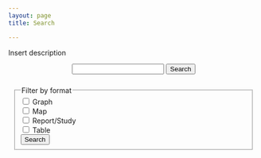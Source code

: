 ```yaml
---
layout: page
title: Search

---
```


Insert description

<center>
  <form action="/search.html" method="get">
   	<!-- <label for="search-box">time</label> -->
   	<input type="text" id="search-box" name="query">
   	<input type="submit" value="Search">
  </form> 
</center>

<script>
	function filterSearchURL(values) {
		currentURL = ''.concat("search.html?query=",...values);
		window.location.href = currentURL;

		/* let i = 0;

		let currentURL = "search.html?query=";

		while (i < values.length) {
			currentURL = currentURL + values[i] + "+";
			i++;
		}

		window.location.href = currentURL; */ 
	}
</script>

<style>
  .row {
    display: flex;
  }

  .column {
    flex:50%;
    padding: 10px;
  }
</style>

<div class="row">
  <div class="column">
    <fieldset>
      <legend>Filter by format</legend>
      <div>
        <input type="checkbox" id="graph" name="format" value="graph" />
        <label for="graph">Graph</label>
      </div>
      <div>
        <input type="checkbox" id="map" name="format" value="map" />
        <label for="map">Map</label>
      </div>
      <div>
       <input type="checkbox" id="study" name="format" value="study" />
        <label for="study">Report/Study</label>
      </div>
      <div>
        <input type="checkbox" id="table" name="format" value="table" />
        <label for="table">Table</label>
      </div>
      <div>
        <button id="formatSearch" name="formatSearch"> Search</button>
      </div>
      <script>
        const formatCB = document.querySelector('#formatSearch');
        formatSearch.addEventListener("click", (event) => {
          let checkboxes = document.querySelectorAll("input[name='format']:checked");
          let values = [];
          checkboxes.forEach((checkbox) => {
            values.push(checkbox.value + "+");
          });

          filterSearchURL(values);
        })
      </script>
    </fieldset>
    <p> </p>
    <fieldset>
      <legend>Filter by location</legend>
      <div>
        <input type="checkbox" id="address" name="location" value="address" />
        <label for="address">Address</label>
      </div>
      <div>
        <input type="checkbox" id="censusTract" name="location" value="censusTract" />
        <label for="censusTract">Census Tract</label>
      </div>
      <div>
        <input type="checkbox" id="city" name="location" value="city" />
        <label for="city">City</label>
      </div>
      <div>
        <input type="checkbox" id="congressionalDistrict" name="location" value="congressionalDistrict" />
        <label for="congressionalDistrict">Congressional District</label>
      </div>
      <div>
        <input type="checkbox" id="county" name="location" value="county" />
        <label for="county">County</label>
      </div>
      <div>
        <input type="checkbox" id="metro" name="location" value="metro" />
        <label for="metro">Metro</label>
      </div>
      <div>
        <input type="checkbox" id="neighborhood" name="location" value="neighborhood" />
        <label for="neighborhood">Neighborhood</label>
      </div>
      <div>
        <input type="checkbox" id="schoolDistrict" name="location" value="schoolDistrict" />
        <label for="schoolDistrict">School District</label>
      </div>
      <div>
        <input type="checkbox" id="servicePlanningArea" name="location" value="servicePlanningArea" />
        <label for="servicePlanningArea">Service Planning Area</label>
      </div>
      <div>
        <input type="checkbox" id="supervisorialDistrict" name="location" value="supervisorialDistrict" />
        <label for="supervisorialDistrict">Supervisorial District</label>
      </div>
      <div>
        <input type="checkbox" id="state" name="location" value="state" />
        <label for="state">State</label>
      </div>
      <div>
        <input type="checkbox" id="zip" name="location" value="zip" />
        <label for="zip">Zip Code</label>
      </div>
      <div>
        <button id="locationSearch" name="locationSearch"> Search</button>
      </div>
      <script>
        const locationCB = document.querySelector('#locationSearch');
        locationSearch.addEventListener("click", (event) => {
          let checkboxes = document.querySelectorAll("input[name='location']:checked");
          let values = [];
          checkboxes.forEach((checkbox) => {
            values.push(checkbox.value + "+");
          });

          filterSearchURL(values);
        })
      </script>
    </fieldset>
  </div>
  <div class="column">
    <fieldset>
      <legend>Filter by data points</legend>
      <div>
        <input type="checkbox" id="age" name="dataPoints" value="age" />
        <label for="age">Age</label>
      </div>
      <div>
        <input type="checkbox" id="COVID" name="dataPoints" value="COVID" />
        <label for="COVID">COVID</label>
      </div>
      <div>
        <input type="checkbox" id="crime/arrests" name="dataPoints" value="crime/arrests" />
        <label for="crime/arrests">Crime/Arrests</label>
      </div>
      <div>
        <input type="checkbox" id="disability" name="dataPoints" value="disability" />
        <label for="disability">Disability Status</label>
      </div>
      <div>
        <input type="checkbox" id="drug" name="dataPoints" value="drug" />
        <label for="drug">Drug Usage</label>
      </div>
      <div>
        <input type="checkbox" id="education" name="dataPoints" value="education" />
        <label for="education">Education</label>
      </div>
      <div>
        <input type="checkbox" id="farmersMarkets" name="dataPoints" value="farmersMarkets" />
        <label for="farmersMarkets">Farmers' Markets</label>
      </div>
      <div>
        <input type="checkbox" id="foodAssistance" name="dataPoints" value="foodAssistance" />
        <label for="foodAssistance">Food Assistance</label>
      </div>
      <div>
        <input type="checkbox" id="foodInsecurity" name="dataPoints" value="foodInsecurity" />
        <label for="foodInsecurity">Food Insecurity and Access</label>
      </div>
      <div>
        <input type="checkbox" id="groceryStores" name="dataPoints" value="groceryStores" />
        <label for="groceryStores">Grocery Stores</label>
      </div>
      <div>
        <input type="checkbox" id="health" name="dataPoints" value="health" />
        <label for="health">Health</label>
      </div>
      <div>
        <input type="checkbox" id="housing" name="dataPoints" value="housing" />
        <label for="housing">Housing</label>
      </div>
      <div>
        <input type="checkbox" id="income/poverty" name="dataPoints" value="income/poverty" />
        <label for="income/poverty">Income/Poverty</label>
      </div>
      <div>
        <input type="checkbox" id="language" name="dataPoints" value="langauge" />
        <label for="language">Language</label>
      </div>
      <div>
        <input type="checkbox" id="maritalStatus" name="dataPoints" value="maritalStatus" />
        <label for="maritalStatus">Marital Status</label>
      </div>
      <div>
        <input type="checkbox" id="placeOfOrigin" name="dataPoints" value="placeOfOrigin" />
        <label for="placeOfOrigin">Immigrant Status/Place of Origin</label>
      </div>
      <div>
        <input type="checkbox" id="race/ethnicity" name="dataPoints" value="race/ethnicity" />
        <label for="race/ethnicity">Race/Ethnicity</label>
      </div>
      <div>
        <input type="checkbox" id="restaurants" name="dataPoints" value="restaurants" />
        <label for="restaurants">Restaurants</label>
      </div>
      <div>
        <input type="checkbox" id="sex" name="dataPoints" value="sex" />
        <label for="sex">Sex</label>
      </div>
      <div>
        <input type="checkbox" id="SNAP" name="dataPoints" value="SNAP" />
        <label for="SNAP">SNAP Data and Participation</label>
      </div>
      <div>
        <input type="checkbox" id="tech" name="dataPoints" value="tech" />
        <label for="tech">Technology/Internet Access</label>
      </div>
      <div>
        <input type="checkbox" id="transportation" name="dataPoints" value="transportation" />
        <label for="transportation">Transportation</label>
      </div>
      <div>
        <input type="checkbox" id="veteran" name="dataPoints" value="veteran" />
        <label for="veteran">Veteran Status</label>
      </div>
      <div>
        <button id="dataPointsSearch" name="dataPointsSearch"> Search</button>
      </div>
      <script>
        const dataPointsCB = document.querySelector('#dataPointsSearch');
        dataPointsSearch.addEventListener("click", (event) => {
          let checkboxes = document.querySelectorAll("input[name='dataPoints']:checked");
          let values = [];
          checkboxes.forEach((checkbox) => {
            values.push(checkbox.value + "+");
          });

          filterSearchURL(values);
        })
      </script>
    </fieldset>
  </div>
</div>

<ul id="search-results"></ul>

<script src="oldSearch.js">
	/* window.store= {
		/* {% for post in site.posts %}
			"{{post.url | slugify}}": {
				"title": "{{ post.title | xml_escape}}",
				"author": "{{ post.author | xml_escape}}",
				"category": "{{ post.category | xml_escape }}",
				"content": {{ post.content | strip_html | strip_newlines | jsonify }},
				"url": "{{ post.url | xml_escape }}"
			}
			{% unless forloop.last %}, {% endunless %}
			{% endfor %} 
	}; */
</script>

<script src="js/lunr.min.js"></script>
<script src="js/search.js"></script>


